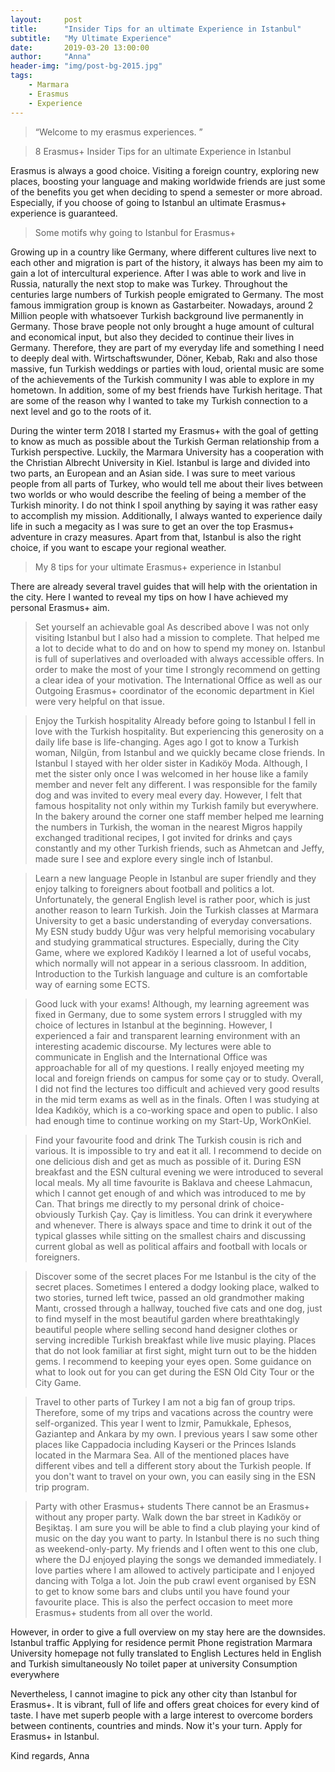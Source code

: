 ```yaml
---
layout:     post
title:      "Insider Tips for an ultimate Experience in Istanbul"
subtitle:   "My Ultimate Experience"
date:       2019-03-20 13:00:00
author:     "Anna"
header-img: "img/post-bg-2015.jpg"
tags:
    - Marmara
    - Erasmus
    - Experience
---
```


> “Welcome to my erasmus experiences. ”


> 8 Erasmus+ Insider Tips for an ultimate Experience in Istanbul

Erasmus is always a good choice. Visiting a foreign country, exploring new places, boosting your language and making worldwide friends are just some of the benefits you get when deciding to spend a semester or more abroad. Especially, if you choose of going to Istanbul an ultimate Erasmus+ experience is guaranteed.

> Some motifs why going to Istanbul for Erasmus+

Growing up in a country like Germany, where different cultures live next to each other and migration is part of the history, it always has been my aim to gain a lot of intercultural experience. After I was able to work and live in Russia, naturally the next stop to make was Turkey.
Throughout the centuries large numbers of Turkish people emigrated to Germany. The most famous immigration group is known as Gastarbeiter. Nowadays, around 2 Million people with whatsoever Turkish background live permanently in Germany. Those brave people not only brought a huge amount of cultural and economical input, but also they decided to continue their lives in Germany. Therefore, they are part of my everyday life and something I need to deeply deal with. Wirtschaftswunder, Döner, Kebab, Rakı and also those massive, fun Turkish weddings or parties with loud, oriental music are some of the achievements of the Turkish community I was able to explore in my hometown. In addition, some of my best friends have Turkish heritage. That are some of the reason why I wanted to take my Turkish connection to a next level and go to the roots of it.

During the winter term 2018 I started my Erasmus+ with the goal of getting to know as much as possible about the Turkish German relationship from a Turkish perspective. Luckily, the Marmara University has a cooperation with the Christian Albrecht University in Kiel. Istanbul is large and divided into two parts, an European and an Asian side. I was sure to meet various people from all parts of Turkey, who would tell me about their lives between two worlds or who would describe the feeling of being a member of the Turkish minority. I do not think I spoil anything by saying it was rather easy to accomplish my mission.
Additionally, I always wanted to experience daily life in such a megacity as I was sure to get an over the top Erasmus+ adventure in crazy measures. Apart from that, Istanbul is also the right choice, if you want to escape your regional weather.


> My 8 tips for your ultimate Erasmus+ experience in Istanbul

There are already several travel guides that will help with the orientation in the city. Here I wanted to reveal my tips on how I have achieved my personal Erasmus+ aim.

> Set yourself an achievable goal
As described above I was not only visiting Istanbul but I also had a mission to complete. That helped me a lot to decide what to do and on how to spend my money on. Istanbul is full of superlatives and overloaded with always accessible offers. In order to make the most of your time I strongly recommend on getting a clear idea of your motivation. The International Office as well as our Outgoing Erasmus+ coordinator of the economic department in Kiel were very helpful on that issue.

> Enjoy the Turkish hospitality
Already before going to Istanbul I fell in love with the Turkish hospitality. But experiencing this generosity on a daily life base is life-changing. Ages ago I got to know a Turkish woman, Nilgün, from Istanbul and we quickly became close friends. In Istanbul I stayed with her older sister in Kadıköy Moda. Although, I met the sister only once I was welcomed in her house like a family member and never felt any different. I was responsible for the family dog and was invited to every meal every day. However, I felt that famous hospitality not only within my Turkish family but everywhere. In the bakery around the corner one staff member helped me learning the numbers in Turkish, the woman in the nearest Migros happily exchanged traditional recipes, I got invited for drinks and çays constantly and my other Turkish friends, such as Ahmetcan and Jeffy, made sure I see and explore every single inch of Istanbul.

> Learn a new language
People in Istanbul are super friendly and they enjoy talking to foreigners about football and politics a lot. Unfortunately, the general English level is rather poor, which is just another reason to learn Turkish. Join the Turkish classes at Marmara University to get a basic understanding of everyday conversations. My ESN study buddy Uğur was very helpful memorising vocabulary and studying grammatical structures. Especially, during the City Game, where we explored Kadıköy I learned a lot of useful vocabs, which normally will not appear in a serious classroom. In addition, Introduction to the Turkish language and culture is an comfortable way of earning some ECTS.

> Good luck with your exams!
Although, my learning agreement was fixed in Germany, due to some system errors I struggled with my choice of lectures in Istanbul at the beginning. However, I experienced a fair and transparent learning environment with an interesting academic discourse. My lectures were able to communicate in English and the International Office was approachable for all of my questions. I really enjoyed meeting my local and foreign friends on campus for some çay or to study. Overall, I did not find the lectures too difficult and achieved very good results in the mid term exams as well as in the finals. Often I was studying at Idea Kadıköy, which is a co-working space and open to public. I also had enough time to continue working on my Start-Up, WorkOnKiel.

> Find your favourite food and drink
The Turkish cousin is rich and various. It is impossible to try and eat it all. I recommend to decide on one delicious dish and get as much as possible of it. During ESN breakfast and the ESN cultural evening we were introduced to several local meals. My all time favourite is Baklava and cheese Lahmacun, which I cannot get enough of and which was introduced to me by Can.
That brings me directly to my personal drink of choice- obviously Turkish Çay. Çay is limitless. You can drink it everywhere and whenever. There is always space and time to drink it out of the typical glasses while sitting on the smallest chairs and discussing current global as well as political affairs and football with locals or foreigners.

> Discover some of the secret places
For me Istanbul is the city of the secret places. Sometimes I entered a dodgy looking place, walked to two stories, turned left twice, passed an old grandmother making Mantı, crossed through a hallway, touched five cats and one dog, just to find myself in the most beautiful garden where breathtakingly beautiful people where selling second hand designer clothes or serving incredible Turkish breakfast while live music playing. Places that do not look familiar at first sight, might turn out to be the hidden gems. I recommend to keeping your eyes open. Some guidance on what to look out for you can get during the ESN Old City Tour or the City Game.

> Travel to other parts of Turkey
I am not a big fan of group trips. Therefore, some of my trips and vacations across the country were self-organized. This year I went to İzmir, Pamukkale, Ephesos, Gaziantep and Ankara by my own. I previous years I saw some other places like Cappadocia including Kayseri or the Princes Islands located in the Marmara Sea. All of the mentioned places have different vibes and tell a different story about the Turkish people. If you don't want to travel on your own, you can easily sing in the ESN trip program.

> Party with other Erasmus+ students
There cannot be an Erasmus+ without any proper party. Walk down the bar street in Kadıköy or Beşiktaş. I am sure you will be able to find a club playing your kind of music on the day you want to party. In Istanbul there is no such thing as weekend-only-party. My friends and I often went to this one club, where the DJ enjoyed playing the songs we demanded
immediately. I love parties where I am allowed to actively participate and I enjoyed dancing with Tolga a lot.
Join the pub crawl event organised by ESN to get to know some bars and clubs until you have found your favourite place. This is also the perfect occasion to meet more Erasmus+ students from all over the world.

However, in order to give a full overview on my stay here are the downsides.
Istanbul traffic
Applying for residence permit
Phone registration
Marmara University homepage not fully translated to English
Lectures held in English and Turkish simultaneously
No toilet paper at university
Consumption everywhere

Nevertheless, I cannot imagine to pick any other city than Istanbul for Erasmus+. It is vibrant, full of life and offers great choices for every kind of taste. I have met superb people with a large interest to overcome borders between continents, countries and minds.
Now it's your turn. Apply for Erasmus+ in Istanbul.

Kind regards,
Anna



